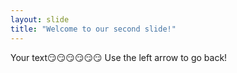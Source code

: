 ```yaml
---
layout: slide
title: "Welcome to our second slide!"
---
```

Your text😏😏😏😏😏😏
Use the left arrow to go back!
